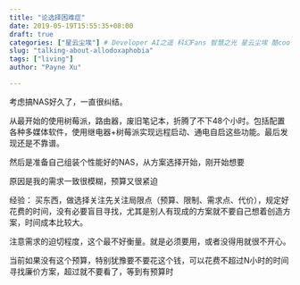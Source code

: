 ```yaml
---
title: "论选择困难症"
date: 2019-05-19T15:55:35+08:00
draft: true
categories: ["星云尘埃"] # Developer AI之遥 科幻Fans 智慧之光 星云尘埃 酷cool玩
slug: "talking-about-allodoxaphobia"
tags: ["living"]
author: "Payne Xu"

---
```


考虑搞NAS好久了，一直很纠结。

从最开始的使用树莓派，路由器，废旧笔记本，折腾了不下48个小时。包括配置各种多媒体软件，使用继电器+树莓派实现远程启动、通电自启这些功能。最后发现还是不靠谱。

然后是准备自己组装个性能好的NAS，从方案选择开始，刚开始想要

原因是我的需求一致很模糊，预算又很紧迫


经验：
买东西，做选择关注先关注局限点（预算、限制、需求点、代价），规定好花费的时间，没有必要盲目寻找，尤其是别人有现成的方案就不要自己想着创造方案，时间成本比较大。

注意需求的迫切程度，这个最不好衡量。就是必须要用，或者没得用就很不开心。

当前如果没有这个预算，特别犹豫要不要花这个钱，可以花费不超过N小时的时间寻找廉价方案，超过就不要看了，等到有预算时